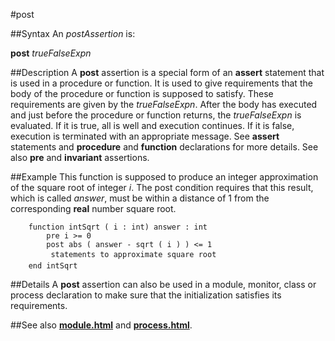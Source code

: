 
#post

##Syntax
An _postAssertion_ is:

**post** _trueFalseExpn_




##Description
A **post** assertion is a special form of an **assert** statement that is used in a procedure or function. It is used to give requirements that the body of the procedure or function is supposed to satisfy. These requirements are given by the _trueFalseExpn_. After the body has executed and just before the procedure or function returns, the _trueFalseExpn_ is evaluated. If it is true, all is well and execution continues. If it is false, execution is terminated with an appropriate message. See **assert** statements and **procedure** and **function** declarations for more details. See also **pre** and **invariant** assertions.



##Example
This function is supposed to produce an integer approximation of the square root of integer _i_. The post condition requires that this result, which is called _answer_, must be within a distance of 1 from the corresponding **real** number square root.


        function intSqrt ( i : int) answer : int
            pre i >= 0
            post abs ( answer - sqrt ( i ) ) <= 1
             statements to approximate square root
        end intSqrt
##Details
A **post** assertion can also be used in a module, monitor, class or process declaration to make sure that the initialization satisfies its requirements. 



##See also
**[module.html](module)** and **[process.html](process)**.


